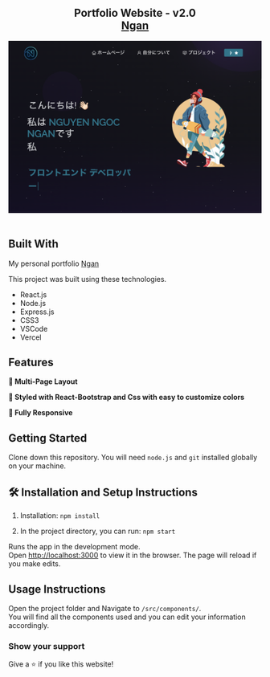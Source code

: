 <h2 align="center">
  Portfolio Website - v2.0<br/>
  <a href="/https://github.com/nganchoi/Portfolio-react" target="_blank">Ngan</a>
</h2>
<div align="center">
  <img alt="Demo" src="./src/Assets/Demo.png" />
</div>

<br/>

<center>

</center>

## Built With

My personal portfolio <a href="/https://github.com/nganchoi/Portfolio-react" target="_blank">Ngan</a><br/>

This project was built using these technologies.

- React.js
- Node.js
- Express.js
- CSS3
- VSCode
- Vercel

## Features

**📖 Multi-Page Layout**

**🎨 Styled with React-Bootstrap and Css with easy to customize colors**

**📱 Fully Responsive**

## Getting Started

Clone down this repository. You will need `node.js` and `git` installed globally on your machine.

## 🛠 Installation and Setup Instructions

1. Installation: `npm install`

2. In the project directory, you can run: `npm start`

Runs the app in the development mode.\
Open [http://localhost:3000](http://localhost:3000) to view it in the browser.
The page will reload if you make edits.

## Usage Instructions

Open the project folder and Navigate to `/src/components/`. <br/>
You will find all the components used and you can edit your information accordingly.

### Show your support

Give a ⭐ if you like this website!
